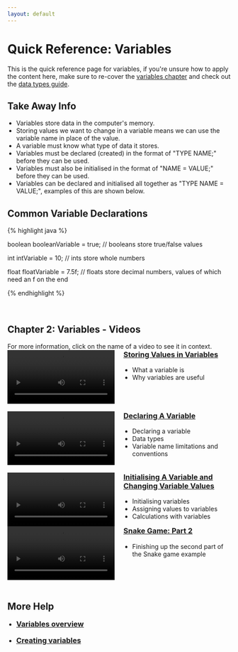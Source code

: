 ```yaml
---
layout: default
---
```


<style>
        .vid-container {
            display: flex;
            align-items: flex-start;
        }

        .vid-video {
            flex: 1;
        }

        .vid-content {
            flex: 1;
            margin-left: 20px;
        }

        h3 {
            margin-top: 0;
        }

        ul {
            padding-left: 20px;
        }
    </style>
<h1>Quick Reference: Variables</h1>

This is the quick reference page for variables, if you're unsure how to apply the content here, make sure to re-cover the <a href="../Lessons/variables">variables chapter</a> and check out the <a href="../Extras/Data_Types">data types guide</a>.

<h2>Take Away Info</h2>
<ul>
<li>Variables store data in the computer's memory.</li>
<li>Storing values we want to change in a variable means we can use the variable name in place of the value.</li>
<li>A variable must know what type of data it stores.</li>
<li>Variables must be declared (created) in the format of "TYPE NAME;" before they can be used.</li>
<li>Variables must also be initialised in the format of "NAME = VALUE;" before they can be used.</li>
<li>Variables can be declared and initialised all together as "TYPE NAME = VALUE;", examples of this are shown below.</li>
</ul>

<h2>Common Variable Declarations</h2>
{% highlight java %}

boolean booleanVariable = true; // booleans store true/false values

int intVariable = 10; // ints store whole numbers

float floatVariable = 7.5f; // floats store decimal numbers, values of which need an f on the end

{% endhighlight %}

<br>


<h2>Chapter 2: Variables - Videos</h2>
For more information, click on the name of a video to see it in context.

<div class="vid-container">
	<div class="vid-video">
		<video width="100%" controls>
			<source src="{{ site.baseurl }}Videos/WhyUseVariables.mp4" type="video/mp4">
			Your browser does not support the video tag.
		</video>
	</div>
	<div class="vid-content">
		<h3><a href="{{ site.baseurl }}Lessons/variables#storing_variables">Storing Values in Variables</a></h3>
		<ul>
			<li>What a variable is</li>
			<li>Why variables are useful</li>
		</ul>
	</div>
</div>
<br>

<div class="vid-container">
	<div class="vid-video">
		<video width="100%" controls>
			<source src="{{ site.baseurl }}Videos/DeclaringVariablesNamingAndDataTypes.mp4" type="video/mp4">
			Your browser does not support the video tag.
		</video>
	</div>
	<div class="vid-content">
		<h3><a href="{{ site.baseurl }}Lessons/variables#declaring_a_variable">Declaring A Variable</a></h3>
		<ul>
			<li>Declaring a variable</li>
			<li>Data types</li>
			<li>Variable name limitations and conventions</li>
		</ul>
	</div>
</div>
<br>

<div class="vid-container">
	<div class="vid-video">
		<video width="100%" controls>
			<source src="{{ site.baseurl }}Videos/InitialisingAndAssigningToVariables.mp4" type="video/mp4">
			Your browser does not support the video tag.
		</video>
	</div>
	<div class="vid-content">
		<h3><a href="{{ site.baseurl }}Lessons/variables#initialising_a_variable">Initialising A Variable and Changing Variable Values</a></h3>
		<ul>
			<li>Initialising variables</li>
			<li>Assigning values to variables</li>
			<li>Calculations with variables</li>
		</ul>
	</div>
</div>

<div class="vid-container">
	<div class="vid-video">
		<video width="100%" controls>
			<source src="{{ site.baseurl }}Videos/SnakeChapter2.mp4" type="video/mp4">
			Your browser does not support the video tag.
		</video>
	</div>
	<div class="vid-content">
		<h3><a href="{{ site.baseurl }}Lessons/variables#snake_video">Snake Game: Part 2</a></h3>
		<ul>
			<li>Finishing up the second part of the Snake game example</li>
		</ul>
	</div>
</div>
<br>


<h2>More Help</h2>
<ul>
    <li><h3><a href="https://youtu.be/4JzDttgdILQ?si=Lj1PhCENLOHp-hHm&t=5372" target="_blank">Variables overview</a></h3></li>
    <li><h3><a href="https://youtu.be/4JzDttgdILQ?si=6GeIFBgfElHpCeqU&t=5501" target="_blank">Creating variables</a></h3></li>

</ul>